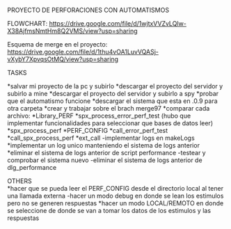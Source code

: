 PROYECTO DE PERFORACIONES CON AUTOMATISMOS

FLOWCHART: https://drive.google.com/file/d/1wjtxVVZvLQIw-X38AjfmsNmtHm8Q2VMS/view?usp=sharing

Esquema de merge en el proyecto: https://drive.google.com/file/d/1thu4vOA1LuvVQASj-vXybY7XpvqsOtMQ/view?usp=sharing



TASKS

*salvar mi proyecto de la pc y subirlo
*descargar el proyecto del servidor y subirlo a mine
*descargar el proyecto del servidor y subirlo a spy
*probar que el automatismo funcione
*descargar el sistema que esta en .0.9 para otra carpeta
*crear y trabajar sobre el brach merge97
*comparar cada archivo:
    *Library_PERF
    *spx_process_error_perf_test   (hubo que implementar funcionalidades para seleccionar que bases de datos leer)
    *spx_process_perf
    *PERF_CONFIG
    *call_error_perf_test
    *call_spx_process_perf
    *ext_call
-implementar logs en makeLogs
    *implementar un log unico manteniendo el sistema de logs anterior
    *eliminar el sistema de logs anterior de script performance
    -testear y comprobar el sistema nuevo
    -eliminar el sistema de logs anterior de dlg_performance
    


 OTHERS   
*hacer que se pueda leer el PERF_CONFIG desde el directorio local al tener una llamada externa
-hacer un modo debug en donde se lean los estimulos pero no se generen respuestas
*hacer un modo LOCAL/REMOTO en donde se seleccione de donde se van a tomar los datos de los estimulos y las respuestas





